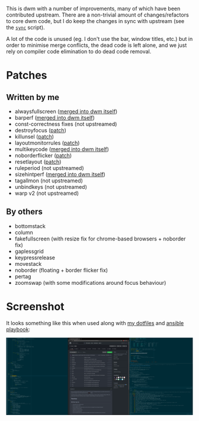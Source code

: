 This is dwm with a number of improvements, many of which have been contributed
upstream. There are a non-trivial amount of changes/refactors to core dwm code,
but I do keep the changes in sync with upstream (see the
[`sync`](https://github.com/cdown/dwm/blob/master/sync) script).

A lot of the code is unused (eg. I don't use the bar, window titles, etc.) but
in order to minimise merge conflicts, the dead code is left alone, and we just
rely on compiler code elimination to do dead code removal.

# Patches

## Written by me

- alwaysfullscreen ([merged into dwm itself](https://git.suckless.org/dwm/commit/67d76bdc68102df976177de351f65329d8683064.html))
- barperf ([merged into dwm itself](https://git.suckless.org/dwm/commit/8657affa2a61e85ca8df76b62e43cb02897d1d80.html))
- const-correctness fixes (not upstreamed)
- destroyfocus ([patch](https://dwm.suckless.org/patches/destroyfocus/))
- killunsel ([patch](https://dwm.suckless.org/patches/killunsel/))
- layoutmonitorrules ([patch](https://dwm.suckless.org/patches/layoutmonitorrules/))
- multikeycode ([merged into dwm itself](https://git.suckless.org/dwm/commit/89f9905714c1c1b2e8b09986dfbeca15b68d8af8.html))
- noborderflicker ([patch](https://dwm.suckless.org/patches/noborderflicker/))
- resetlayout ([patch](https://dwm.suckless.org/patches/resetlayout/))
- ruleperiod (not upstreamed)
- sizehintperf ([merged into dwm itself](https://git.suckless.org/dwm/commit/8806b6e2379372900e3d9e0bf6604bc7f727350b.html))
- tagallmon (not upstreamed)
- unbindkeys (not upstreamed)
- warp v2 (not upstreamed)

## By others

- bottomstack
- column
- fakefullscreen (with resize fix for chrome-based browsers + noborder fix)
- gaplessgrid
- keypressrelease
- movestack
- noborder (floating + border flicker fix)
- pertag
- zoomswap (with some modifications around focus behaviour)

# Screenshot

It looks something like this when used along with [my
dotfiles](https://github.com/cdown/dotfiles) and [ansible
playbook](https://github.com/cdown/ansible-desktop):

![Screenshot](https://raw.githubusercontent.com/cdown/dwm/master/screenshot.png)
